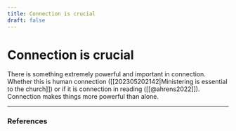 ```yaml
---
title: Connection is crucial
draft: false
---
```

# Connection is crucial
There is something extremely powerful and important in connection. Whether this is human connection ([[202305202142|Ministering is essential to the church]]) or if it is connection in reading ([[@ahrens2022]]). Connection makes things more powerful than alone. 

---
### References
